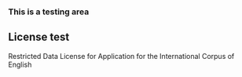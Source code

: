 ### This is a testing area

## License test

Restricted Data License for Application for the International Corpus of English